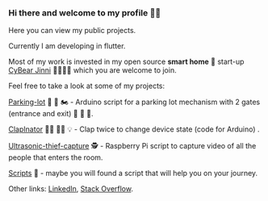 ### Hi there and welcome to my profile 🧙‍♂️

Here you can view my public projects.

Currently I am developing in flutter.

Most of my work is invested in my open source **smart home** 🏡 start-up [CyBear Jinni](https://github.com/CyBear-Jinni/Smart-Home) 🦾🐻🧞‍♂️ which you are welcome to join.


Feel free to take a look at some of my projects:

[Parking-lot](https://github.com/guyluz11/parking-lot)  🚧 🚗 🏍️ - Arduino script for a parking lot mechanism with 2 gates (entrance and exit) 🚧 🚜 🚕.

[ClapInator](https://github.com/guyluz11/ClapInator)  👏🏾 👏🏾 💡 - Clap twice to change device state (code for Arduino) .

[Ultrasonic-thief-capture](https://github.com/guyluz11/ultrasonic-thief-capture) 🕵️ - Raspberry Pi script to capture video of all the people that enters the room.

[Scripts](https://github.com/guyluz11/Scripts)  🐲 - maybe you will found a script that will help you on your journey.


Other links: [LinkedIn](https://www.linkedin.com/in/guy-luz-7319487a/), [Stack Overflow](https://stackoverflow.com/users/10242854/guy).
